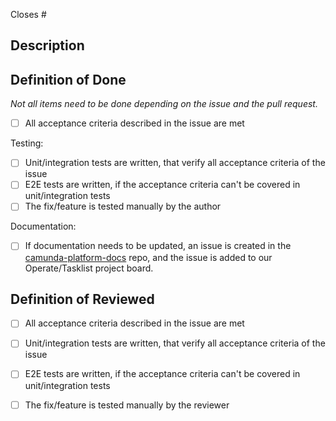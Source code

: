 <!-- Please link the related GitHub issue here -->

Closes #

## Description

<!-- Please explain the changes you made here. -->

## Definition of Done

<!-- As author please check the items that apply before requesting a review. -->

_Not all items need to be done depending on the issue and the pull request._

- [ ] All acceptance criteria described in the issue are met

Testing:

- [ ] Unit/integration tests are written, that verify all acceptance criteria of the issue
- [ ] E2E tests are written, if the acceptance criteria can't be covered in unit/integration tests
- [ ] The fix/feature is tested manually by the author

Documentation:

- [ ] If documentation needs to be updated, an issue is created in the [camunda-platform-docs](https://github.com/camunda/camunda-platform-docs) repo, and the issue is added to our Operate/Tasklist project board.

## Definition of Reviewed

<!-- As a reviewer please check the items that apply before approving this PR -->
- [ ] All acceptance criteria described in the issue are met
- [ ] Unit/integration tests are written, that verify all acceptance criteria of the issue
- [ ] E2E tests are written, if the acceptance criteria can't be covered in unit/integration tests
- [ ] The fix/feature is tested manually by the reviewer

